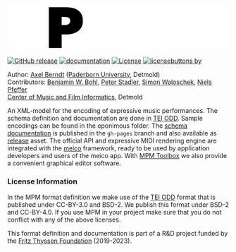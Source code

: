 <img src="https://github.com/axelberndt/MPM/blob/master/figures/MPM_white.png" alt="MPM logo" width="600"/>

[![GitHub release](https://img.shields.io/github/release/axelberndt/MPM.svg)](https://github.com/axelberndt/MPM/releases/latest)
[![documentation](https://img.shields.io/badge/doc-guidelines-green.svg)](https://axelberndt.github.io/MPM/)
[![License](https://img.shields.io/badge/license-BSD%202--Clause-orange.svg)](https://github.com/axelberndt/MPM/blob/master/LICENSE)
[![licensebuttons by](https://licensebuttons.net/l/by/3.0/88x31.png)](https://github.com/axelberndt/MPM/blob/master/LICENSE)

Author: [Axel Berndt](https://github.com/axelberndt) ([Paderborn University](https://www.muwi-detmold-paderborn.de/personen/professorinnen-und-professoren/prof-dr-ing-axel-berndt), Detmold)<br>
Contributors: [Benjamin W. Bohl](https://github.com/bwbohl), [Peter Stadler](https://github.com/peterstadler), [Simon Waloschek](https://github.com/sonovice), [Niels Pfeffer](https://github.com/pfefferniels)<br>
[Center of Music and Film Informatics](http://www.cemfi.de/), Detmold

An XML-model for the encoding of expressive music performances. The schema definition and documentation are done in [TEI ODD](https://wiki.tei-c.org/index.php/ODD). Sample encodings can be found in the eponimous folder. The [schema documentation](https://axelberndt.github.io/MPM/) is published in the `gh-pages` branch and also available as [release](https://github.com/axelberndt/MPM/releases/latest) asset. The official API and expressive MIDI rendering engine are integrated with the [meico](https://github.com/cemfi/meico) framework, ready to be used by application developers and users of the meico app. With [MPM Toolbox](https://github.com/axelberndt/MPM-Toolbox) we also provide a convenient graphical editor software.

### License Information

In the MPM format definition we make use of the [TEI ODD](https://wiki.tei-c.org/index.php/ODD) format that is published under CC-BY-3.0 and BSD-2. We publish this format under BSD-2 and CC-BY-4.0. If you use MPM in your project make sure that you do not conflict with any of the above licenses.

This format definition and documentation is part of a R&D project funded by the [Fritz Thyssen Foundation](https://www.fritz-thyssen-stiftung.de/en/) (2019-2023).